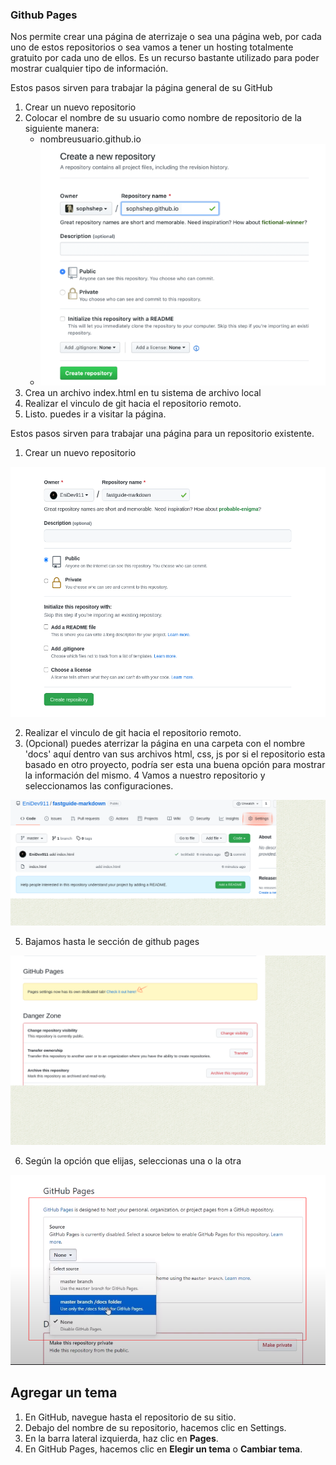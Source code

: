 ### Github Pages


Nos permite crear una página de aterrizaje o sea una página web, por cada uno de estos repositorios o sea vamos a tener un hosting totalmente gratuito por cada uno de ellos. Es un recurso bastante utilizado para poder mostrar cualquier tipo de información.  


Estos pasos sirven para trabajar la página general de su GitHub

1. Crear un nuevo repositorio
2. Colocar el nombre de su usuario como nombre de repositorio de la siguiente manera: 
	- nombreusuario.github.io
	- ![crear-repositorio](img/01.png)
3. Crea un archivo index.html en tu sistema de archivo local
4. Realizar el vinculo de git hacia el repositorio remoto.
5. Listo. puedes ir a visitar la página.


Estos pasos sirven para trabajar una página para un repositorio existente.  


1. Crear un nuevo repositorio

<img src="img/02.png" height="400">

2. Realizar el vinculo de git hacia el repositorio remoto.
3. (Opcional) puedes aterrizar la página en una carpeta con el nombre 'docs' aquí dentro van sus archivos html, css, js por si el repositorio esta basado en otro proyecto, podría ser esta una buena opción para mostrar la información del mismo.
4 Vamos a nuestro repositorio y seleccionamos las configuraciones.

<img src="img/03.png">

5. Bajamos hasta le sección de github pages

<img src="img/04.png">

6. Según la opción que elijas, seleccionas una o la otra  

<img src="img/05.png">

## Agregar un tema 

1. En GitHub, navegue hasta el repositorio de su sitio.
2. Debajo del nombre de su repositorio, hacemos clic en Settings. 
3. En la barra lateral izquierda, haz clic en **Pages**. 
4. En GitHub Pages, hacemos clic en **Elegir un tema** o **Cambiar tema**.
